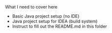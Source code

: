 What I need to cover here

- Basic Java project setup (no IDE)
- Java project setup for IDEA (build system)
- Instruct to fill out the README.md in this folder
